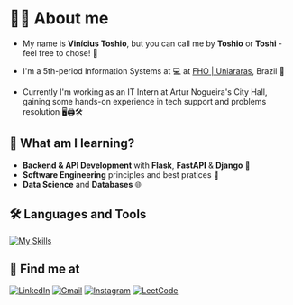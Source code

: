 # 👨‍💻 About me
- My name is **Vinícius Toshio**, but you can call me by **Toshio** or **Toshi** - feel free to chose! 🥰

- I'm a 5th-period Information Systems at 💻 at [FHO | Uniararas](http://fho.edu.br), Brazil 📍

- Currently I'm working as an IT Intern at Artur Nogueira's City Hall, gaining some hands-on experience in tech support and problems resolution 🖥️🖨️🛠️

## 🚀 What am I learning?
- **Backend & API Development** with **Flask**, **FastAPI** & **Django** 🐍
- **Software Engineering** principles and best pratices 🔧
- **Data Science** and **Databases** 🌐

## 🛠️ Languages and Tools

[![My Skills](https://skillicons.dev/icons?i=c,python,flask,fastapi,django,js,html,css,bootstrap,vscode,git,github,postman,windows,linux)](https://skillicons.dev)

## 📧 Find me at

[![LinkedIn](https://img.shields.io/badge/LinkedIn-0077B5?style=for-the-badge&logo=linkedin&logoColor=white)](https://www.linkedin.com/in/vtoshio)
[![Gmail](https://img.shields.io/badge/Gmail-D14836?style=for-the-badge&logo=gmail&logoColor=white)](mailto:vtoshio2004@gmail.com)
[![Instagram](https://img.shields.io/badge/Instagram-E4405F?style=for-the-badge&logo=instagram&logoColor=white)](https://www.instagram.com/vtoshio_) 
[![LeetCode](https://img.shields.io/badge/-LeetCode-FFA116?style=for-the-badge&logo=LeetCode&logoColor=black)](https://leetcode.com/u/vtoshio_/)
